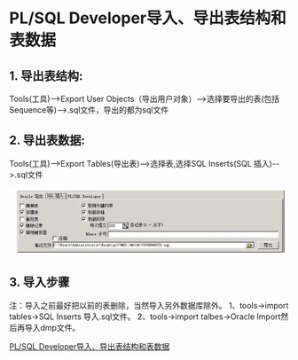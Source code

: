 # PL/SQL Developer导入、导出表结构和表数据

## 1. 导出表结构:

Tools(工具)-->Export User Objects（导出用户对象）-->选择要导出的表(包括Sequence等)-->.sql文件，导出的都为sql文件

## 2. 导出表数据:

Tools(工具)-->Export Tables(导出表)-->选择表,选择SQL Inserts(SQL 插入)-->.sql文件

![image-20201111111105145](./img/image-20201111111105145.png)

## 3. 导入步骤

注：导入之前最好把以前的表删除，当然导入另外数据库除外。
1、tools->import tables->SQL Inserts 导入.sql文件。
2、tools->import talbes->Oracle Import然后再导入dmp文件。



[PL/SQL Developer导入、导出表结构和表数据](https://www.jianshu.com/p/3e051d36c4bd)

